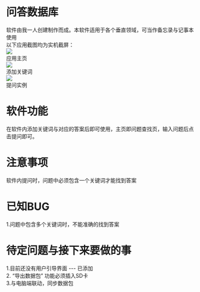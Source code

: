 # 问答数据库
软件由我一人创建制作而成。本软件适用于各个垂直领域，可当作备忘录与记事本使用<br>
以下应用截图均为实机截屏：<br>
<img src="https://wx3.sinaimg.cn/mw690/006nD7h9gy1ft9hi3mqhgj30k00zk0ts.jpg"><br>
应用主页<br>
<img src="https://wx4.sinaimg.cn/mw690/006nD7h9gy1ft9hi4sobaj30k00zkmy9.jpg"><br>
添加关键词<br>
<img src="https://wx4.sinaimg.cn/mw690/006nD7h9gy1ft9hi46o6cj30k00zkjsh.jpg"><br>
提问实例

# 软件功能
在软件内添加关键词与对应的答案后即可使用，主页即问题查找页，输入问题后点击提问即可。<br>

# 注意事项
软件内提问时，问题中必须包含一个关键词才能找到答案<br>

# 已知BUG
1.问题中包含多个关键词时，不能准确的找到答案<br>

# 待定问题与接下来要做的事
1.目前还没有用户引导界面 --- 已添加<br>
2. “导出数据包” 功能必须插入SD卡<br>
3.与电脑端联动，同步数据包
